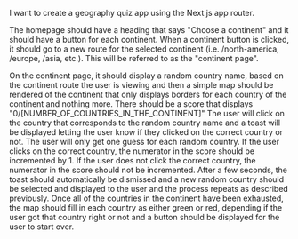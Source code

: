 I want to create a geography quiz app using the Next.js app router.

The homepage should have a heading that says "Choose a continent" and it should have a button for each continent. When a continent button is clicked, it should go to a new route for the selected continent (i.e. /north-america, /europe, /asia, etc.). This will be referred to as the "continent page".

On the continent page, it should display a random country name, based on the continent route the user is viewing and then a simple map should be rendered of the continent that only displays borders for each country of the continent and nothing more. There should be a score that displays "0/[NUMBER_OF_COUNTRIES_IN_THE_CONTINENT]" The user will click on the country that corresponds to the random country name and a toast will be displayed letting the user know if they clicked on the correct country or not. The user will only get one guess for each random country. If the user clicks on the correct country, the numerator in the score should be incremented by 1. If the user does not click the correct country, the numerator in the score should not be incremented. After a few seconds, the toast should automatically be dismissed and a new random country should be selected and displayed to the user and the process repeats as described previously. Once all of the countries in the continent have been exhausted, the map should fill in each country as either green or red, depending if the user got that country right or not and a button should be displayed for the user to start over.